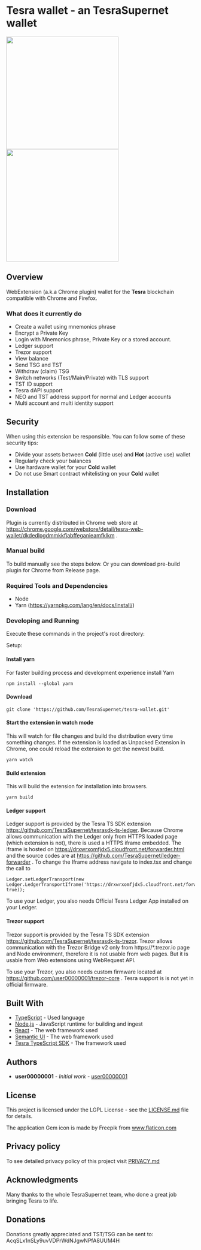 # Tesra wallet - an TesraSupernet wallet

<p>
  <img width="300px" src="/wallet.png">
  <img width="300px" src="/wallet2.png">
</p>

## Overview

WebExtension (a.k.a Chrome plugin) wallet for the **Tesra** blockchain compatible with Chrome and Firefox.

### What does it currently do

- Create a wallet using mnemonics phrase
- Encrypt a Private Key
- Login with Mnemonics phrase, Private Key or a stored account.
- Ledger support
- Trezor support
- View balance
- Send TSG and TST
- Withdraw (claim) TSG
- Switch networks (Test/Main/Private) with TLS support
- TST ID support
- Tesra dAPI support
- NEO and TST address support for normal and Ledger accounts
- Multi account and multi identity support

## Security

When using this extension be responsible. You can follow some of these security tips:

- Divide your assets between **Cold** (little use) and **Hot** (active use) wallet
- Regularly check your balances
- Use hardware wallet for your **Cold** wallet
- Do not use Smart contract whitelisting on your **Cold** wallet

## Installation

### Download

Plugin is currently distributed in Chrome web store at https://chrome.google.com/webstore/detail/tesra-web-wallet/dkdedlpgdmmkkfjabffeganieamfklkm .

### Manual build

To build manually see the steps below. Or you can download pre-build plugin for Chrome from Release page.

### Required Tools and Dependencies

- Node
- Yarn (https://yarnpkg.com/lang/en/docs/install/)

### Developing and Running

Execute these commands in the project's root directory:

Setup:

#### Install yarn

For faster building process and development experience install Yarn

```
npm install --global yarn
```

#### Download

```
git clone 'https://github.com/TesraSupernet/tesra-wallet.git'
```

#### Start the extension in watch mode

This will watch for file changes and build the distribution every time something changes. If the extension is loaded as Unpacked Extension in Chrome, one could reload the extension to get the newest build.

```
yarn watch
```

#### Build extension

This will build the extension for installation into browsers.

```
yarn build
```

#### Ledger support

Ledger support is provided by the Tesra TS SDK extension https://github.com/TesraSupernet/tesrasdk-ts-ledger. Because Chrome allows communication with the Ledger only from HTTPS loaded page (which extension is not), there is used a HTTPS iframe embedded. The iframe is hosted on https://drxwrxomfjdx5.cloudfront.net/forwarder.html and the source codes are at https://github.com/TesraSupernet/ledger-forwarder . To change the Iframe address navigate to index.tsx and change the call to

```
Ledger.setLedgerTransport(new Ledger.LedgerTransportIframe('https://drxwrxomfjdx5.cloudfront.net/forwarder.html', true));
```

To use your Ledger, you also needs Official Tesra Ledger App installed on your Ledger.

#### Trezor support

Trezor support is provided by the Tesra TS SDK extension https://github.com/TesraSupernet/tesrasdk-ts-trezor. Trezor allows communication with the Trezor Bridge v2 only from https://*.trezor.io page and Node environment, therefore it is not usable from web pages. But it is usable from Web extensions using WebRequest API.

To use your Trezor, you also needs custom firmware located at https://github.com/user00000001/trezor-core . Tesra support is is not yet in official firmware.

## Built With

- [TypeScript](https://www.typescriptlang.org/) - Used language
- [Node.js](https://nodejs.org) - JavaScript runtime for building and ingest
- [React](https://reactjs.org/) - The web framework used
- [Semantic UI](https://react.semantic-ui.com/introduction) - The web framework used
- [Tesra TypeScript SDK](https://github.com/TesraSupernet/tesrasdk-ts) - The framework used

## Authors

- **user00000001** - _Initial work_ - [user00000001](https://github.com/user00000001)

## License

This project is licensed under the LGPL License - see the [LICENSE.md](LICENSE.md) file for details.

The application Gem icon is made by Freepik from www.flaticon.com

## Privacy policy

To see detailed privacy policy of this project visit [PRIVACY.md](PRIVACY.md)

## Acknowledgments

Many thanks to the whole TesraSupernet team, who done a great job bringing Tesra to life.

## Donations

Donations greatly appreciated and TST/TSG can be sent to: AcqSLx1nSLy9uvVDPrWdNJgwNPfA8UUM4H
